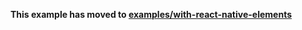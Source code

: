 **This example has moved to [examples/with-react-native-elements](https://github.com/expo/examples/tree/master/with-react-native-elements)**
